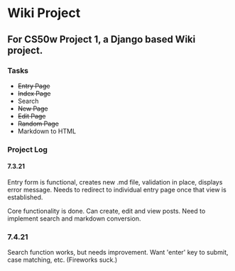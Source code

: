 # Wiki Project
## For CS50w Project 1, a Django based Wiki project.

### Tasks
* ~~Entry Page~~
* ~~Index Page~~
* Search
* ~~New Page~~ 
* ~~Edit Page~~
* ~~Random Page~~
* Markdown to HTML

### Project Log
#### 7.3.21
Entry form is functional, creates new .md file, validation in place, displays error message. Needs to redirect to individual entry page once that view is established.

Core functionality is done. Can create, edit and view posts. Need to implement search and markdown conversion.

### 7.4.21
Search function works, but needs improvement. Want 'enter' key to submit, case matching, etc. (Fireworks suck.)